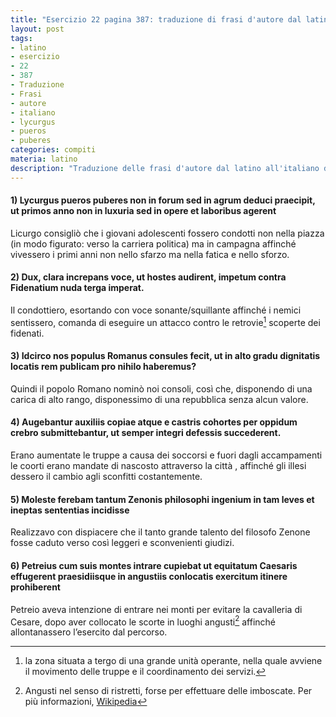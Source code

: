 ```yaml
---
title: "Esercizio 22 pagina 387: traduzione di frasi d'autore dal latino all'italiano"
layout: post
tags:
- latino
- esercizio
- 22
- 387
- Traduzione
- Frasi
- autore
- italiano
- lycurgus
- pueros
- puberes
categories: compiti
materia: latino
description: "Traduzione delle frasi d'autore dal latino all'italiano dell'esercizio 22 a pagina 387. Lycurgus pueros puberes..."
---
```


#### 1) Lycurgus pueros puberes non in forum sed in agrum deduci praecipit, ut primos anno non in luxuria sed in opere et laboribus agerent

Licurgo consigliò che i giovani adolescenti fossero condotti non nella piazza (in modo figurato: verso la carriera politica) ma in campagna affinché vivessero i primi anni non nello sfarzo ma nella fatica e nello sforzo.

#### 2) Dux, clara increpans voce, ut hostes audirent, impetum contra Fidenatium nuda terga imperat.

Il condottiero, esortando con voce sonante/squillante affinché i nemici sentissero, comanda di eseguire un attacco contro le retrovie[^1] scoperte dei fidenati.

#### 3) Idcirco nos populus Romanus consules fecit, ut in alto gradu dignitatis locatis rem publicam pro nihilo haberemus?

Quindi il popolo Romano nominò noi consoli, così che, disponendo di una carica di alto rango, disponessimo di una repubblica senza alcun valore.

#### 4) Augebantur auxiliis copiae atque e castris cohortes per oppidum crebro submittebantur, ut semper integri defessis succederent.

Erano aumentate le truppe a causa dei soccorsi e fuori dagli accampamenti le coorti erano mandate di nascosto attraverso la città , affinché gli illesi dessero il cambio agli sconfitti costantemente.

#### 5) Moleste ferebam tantum Zenonis philosophi ingenium in tam leves et ineptas sententias incidisse

Realizzavo con dispiacere che il tanto grande talento del filosofo Zenone fosse caduto verso così leggeri e sconvenienti giudizi.

#### 6) Petreius cum suis montes intrare cupiebat ut equitatum Caesaris effugerent praesidiisque in angustiis conlocatis exercitum itinere prohiberent

Petreio aveva intenzione di entrare nei monti per evitare la cavalleria di Cesare, dopo aver collocato le scorte in luoghi angusti[^2] affinché allontanassero l’esercito dal percorso.

[^1]: la zona situata a tergo di una grande unità operante, nella quale avviene il movimento delle truppe e il coordinamento dei servizi.
[^2]: Angusti nel senso di ristretti, forse per effettuare delle imboscate. Per più informazioni, [Wikipedia](https://it.wikipedia.org/wiki/Marco_Petreio)